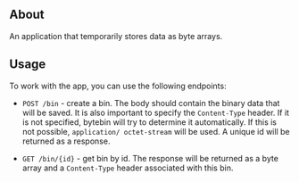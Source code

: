 ## About

An application that temporarily stores data as byte arrays.


## Usage

To work with the app, you can use the following endpoints:

- `POST /bin` - create a bin.
  The body should contain the binary data that will be saved.
  It is also important to specify the `Content-Type` header.
  If it is not specified, bytebin will try to determine it automatically.
  If this is not possible, `application/ octet-stream` will be used.
  A unique id will be returned as a response.

- `GET /bin/{id}` - get bin by id.
  The response will be returned as a byte array and a `Content-Type` header associated with this bin.
